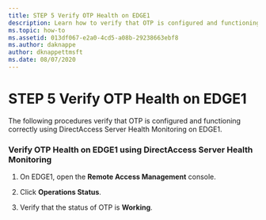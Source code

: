 ```yaml
---
title: STEP 5 Verify OTP Health on EDGE1
description: Learn how to verify that OTP is configured and functioning correctly using DirectAccess Server Health Monitoring on EDGE1.
ms.topic: how-to
ms.assetid: 013df067-e2a0-4cd5-a08b-29238663ebf8
ms.author: daknappe
author: dknappettmsft
ms.date: 08/07/2020
---
```

# STEP 5 Verify OTP Health on EDGE1

The following procedures verify that OTP is configured and functioning correctly using DirectAccess Server Health Monitoring on EDGE1.

### Verify OTP Health on EDGE1 using DirectAccess Server Health Monitoring

1.  On EDGE1, open the **Remote Access Management** console.

2.  Click **Operations Status**.

3.  Verify that the status of OTP is **Working**.



